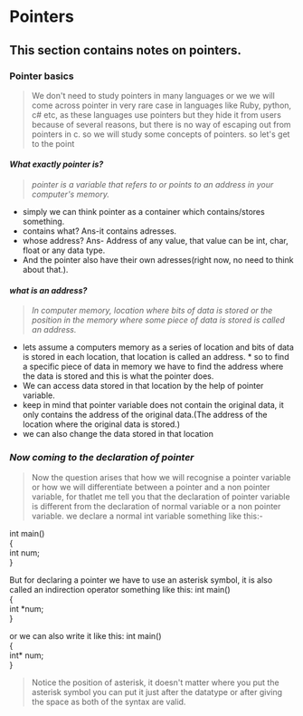   >
# Pointers
## This section contains notes on pointers.
### Pointer basics
>We don't need to study pointers in many languages or we we will come across pointer in very rare case in languages like Ruby, python, c# etc, as these languages use pointers but they hide it from users because of several reasons, but there is no way of escaping out from pointers in c. so we will study some concepts of pointers.
>so let's get to the point

#### _What exactly pointer is?_

>_pointer is a variable that refers to or points to an address in your computer's memory._

* simply we can think pointer as a container which contains/stores something.
* contains what? Ans-it contains adresses.
* whose address? Ans- Address of any value, that value can be int, char, float or any data type.
* And the pointer also have their own adresses(right now, no need to think about that.).


#### _what is an address?_

>_In computer memory, location where bits of data is stored or the position in the memory where some piece of data is stored is called an address._
* lets assume a computers memory as a series of location and bits of data is stored in each location, that location is called an address. * so to find a specific piece of data in memory we have to find the address where the data is stored and this is what the pointer does.  
* We can access data stored in that location by the help of pointer variable.
* keep in mind that pointer variable does not contain the original data, it only contains the address of the original data.(The address of the location where the original data is stored.)
* we can also change the data stored in that location 

### _Now coming to the declaration of pointer_
>Now the question arises that how we will recognise a pointer variable or how we will differentiate between a pointer and a non pointer variable, for thatlet me tell you that the declaration of pointer variable is different from the declaration of normal variable or a non pointer variable.
we declare a normal int variable something like this:-

int main()
<br>  {
<br>    int num;
<br>  }

But for declaring a pointer we have to use an asterisk symbol, it is also called an indirection operator something like this:
int main()
<br>  {
<br>    int *num;
<br>  }
 
 or we can also write it like this:
  int main()
<br>   { 
<br>     int* num;
<br>   }
>Notice the position of asterisk, it doesn't matter where you put the asterisk symbol you can put it just after the datatype or after giving the space as both of the syntax are valid.
  
  
  
  
  
  
